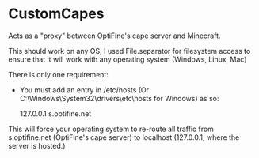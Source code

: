 # CustomCapes
Acts as a "proxy" between OptiFine's cape server and Minecraft.

This should work on any OS, I used File.separator for filesystem access to ensure that it will work with any operating system (Windows, Linux, Mac)

There is only one requirement:

- You must add an entry in /etc/hosts (Or C:\Windows\System32\drivers\etc\hosts for Windows) as so:

  127.0.0.1 s.optifine.net

This will force your operating system to re-route all traffic from s.optifine.net (OptiFine's cape server) to localhost (127.0.0.1, where the server is hosted.)
